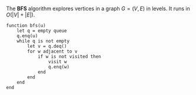 
The **BFS** algorithm explores vertices in a graph $G = (V, E)$ in levels. It runs in $O(|V| + |E|)$.

```
function bfs(u)
	let q = empty queue
	q.enq(u)
	while q is not empty
		let v = q.deq()
		for w adjacent to v
			if w is not visited then
				visit w
				q.enq(w)
			end
		end
	end
end
```
